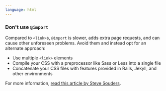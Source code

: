 ```yaml
---
language: html
---
```


### Don't use `@import`

Compared to `<link>`s, `@import` is slower, adds extra page requests, and can cause other unforeseen problems. Avoid them and instead opt for an alternate approach:

* Use multiple `<link>` elements
* Compile your CSS with a preprocessor like Sass or Less into a single file
* Concatenate your CSS files with features provided in Rails, Jekyll, and other environments

For more information, [read this article by Steve Souders](http://www.stevesouders.com/blog/2009/04/09/dont-use-import/).